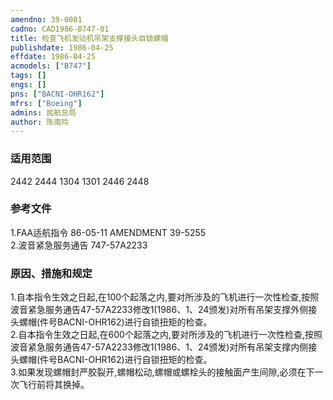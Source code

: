 ```yaml
---
amendno: 39-0001  
cadno: CAD1986-B747-01  
title: 检查飞机发动机吊架支撑接头自锁螺帽  
publishdate: 1986-04-25  
effdate: 1986-04-25  
acmodels: ["B747"]  
tags: []  
engs: []  
pns: ["BACNI-OHR162"]  
mfrs: ["Boeing"]  
admins: 民航总局  
author: 陈南玲  
---
```

  
### 适用范围  
2442 2444 1304 1301 2446 2448  
  
<!--more-->  
### 参考文件  
  1.FAA适航指令 86-05-11 AMENDMENT 39-5255  
  2.波音紧急服务通告 747-57A2233  
  
### 原因、措施和规定  

  1.自本指令生效之日起,在100个起落之内,要对所涉及的飞机进行一次性检查,按照波音紧急服务通告47-57A2233修改1(1986、1、24颁发)对所有吊架支撑外侧接头螺帽(件号BACNI-OHR162)进行自锁扭矩的检查。  
  2.自本指令生效之日起,在600个起落之内,要对所涉及的飞机进行一次性检查,按照波音紧急服务通告47-57A2233修改1(1986、1、24颁发)对所有吊架支撑内侧接头螺帽(件号BACNI-OHR162)进行自锁扭矩的检查。  
  3.如果发现螺帽封严胶裂开,螺帽松动,螺帽或螺栓头的接触面产生间隙,必须在下一次飞行前将其换掉。  

